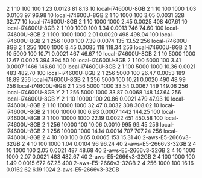 2 1 10 100 100 1.23 0.0123 81 8.13 10 local-i74600U-8GB
2 1 10 100 1000 1.03 0.0103 97 96.98 10 local-i74600U-8GB
2 1 10 1000 100 3.05 0.0031 328 32.77 10 local-i74600U-8GB
2 1 10 1000 1000 2.45 0.0025 408 407.61 10 local-i74600U-8GB
2 1 100 1000 100 1.34 0.0013 746 74.60 100 local-i74600U-8GB
2 1 100 1000 1000 2.01 0.0020 498 498.04 100 local-i74600U-8GB
2 1 256 1000 100 7.39 0.0074 135 13.52 256 local-i74600U-8GB
2 1 256 1000 1000 8.45 0.0085 118 118.34 256 local-i74600U-8GB
2 1 10 5000 100 10.71 0.0021 467 46.67 10 local-i74600U-8GB
2 1 10 5000 1000 12.67 0.0025 394 394.50 10 local-i74600U-8GB
2 1 100 5000 100 3.41 0.0007 1466 146.60 100 local-i74600U-8GB
2 1 100 5000 1000 10.36 0.0021 483 482.70 100 local-i74600U-8GB
2 1 256 5000 100 26.47 0.0053 189 18.89 256 local-i74600U-8GB
2 1 256 5000 100 10.21 0.0020 490 48.99 256 local-i74600U-8GB
2 1 256 5000 1000 33.54 0.0067 149 149.06 256 local-i74600U-8GB Y
2 1 256 5000 1000 33.87 0.0068 148 147.64 256 local-i74600U-8GB Y
2 1 10 10000 100 20.86 0.0021 479 47.93 10 local-i74600U-8GB
2 1 10 10000 1000 32.47 0.0032 308 308.02 10 local-i74600U-8GB
2 1 100 10000 100 6.93 0.0007 1442 144.25 100 local-i74600U-8GB
2 1 100 10000 1000 22.19 0.0022 451 450.58 100 local-i74600U-8GB
2 1 256 10000 100 10.06 0.0010 995 99.45 256 local-i74600U-8GB
2 1 256 10000 1000 14.14 0.0014 707 707.24 256 local-i74600U-8GB
2 4 10 100 100 0.65 0.0065 153 15.31 40 2-aws-E5-2666v3-32GB
2 4 10 100 1000 1.04 0.0104 96 96.24 40 2-aws-E5-2666v3-32GB
2 4 10 1000 100 2.05 0.0021 487 48.68 40 2-aws-E5-2666v3-32GB
2 4 10 1000 1000 2.07 0.0021 483 482.67 40 2-aws-E5-2666v3-32GB
2 4 100 1000 100 1.49 0.0015 672 67.25 400 2-aws-E5-2666v3-32GB
2 4 256 1000 100 16.16 0.0162 62 6.19 1024 2-aws-E5-2666v3-32GB
